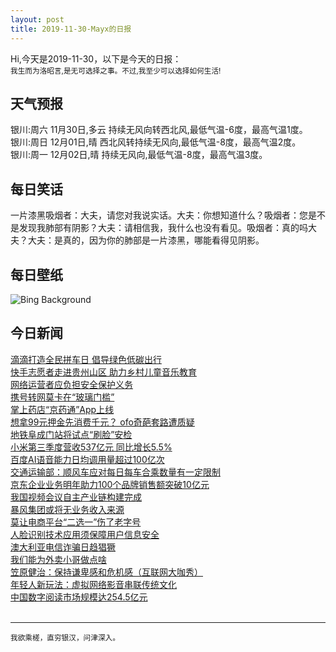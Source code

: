 ```yaml
---
layout: post
title: 2019-11-30-Mayx的日报
---
```


Hi,今天是2019-11-30，以下是今天的日报：<br><small>
我生而为洛昭言,是无可选择之事。不过,我至少可以选择如何生活!</small><!--more-->
## 天气预报
银川:周六 11月30日,多云 持续无风向转西北风,最低气温-6度，最高气温1度。<br>银川:周日 12月01日,晴 西北风转持续无风向,最低气温-8度，最高气温2度。<br>银川:周一 12月02日,晴 持续无风向,最低气温-8度，最高气温3度。
## 每日笑话
一片漆黑吸烟者：大夫，请您对我说实话。大夫：你想知道什么？吸烟者：您是不是发现我肺部有阴影？大夫：请相信我，我什么也没有看见。吸烟者：真的吗大夫？大夫：是真的，因为你的肺部是一片漆黑，哪能看得见阴影。
## 每日壁纸
![Bing Background](https://cn.bing.com/th?id=OHR.AspenHiking_EN-US9667132806_1920x1080.jpg&rf=LaDigue_1920x1080.jpg&pid=hp "The Maroon Bells, near Aspen, Colorado (© Christopher E. Herbert/Getty Images)")
## 今日新闻

[滴滴打造全民拼车日 倡导绿色低碳出行](http://it.people.com.cn/n1/2019/1129/c1009-31482307.html)   
[快手志愿者走进贵州山区 助力乡村儿童音乐教育](http://it.people.com.cn/n1/2019/1129/c1009-31481959.html)   
[网络运营者应负担安全保护义务](http://it.people.com.cn/n1/2019/1129/c1009-31481790.html)   
[携号转网莫卡在“玻璃门槛”](http://it.people.com.cn/n1/2019/1129/c1009-31480564.html)   
[掌上药店“京药通”App上线](http://it.people.com.cn/n1/2019/1129/c1009-31480576.html)   
[想拿99元押金先消费千元？ ofo奇葩套路遭质疑](http://it.people.com.cn/n1/2019/1129/c1009-31480587.html)   
[地铁阜成门站将试点“刷脸”安检](http://it.people.com.cn/n1/2019/1129/c1009-31480624.html)   
[小米第三季度营收537亿元 同比增长5.5%](http://it.people.com.cn/n1/2019/1129/c1009-31480665.html)   
[百度AI语音能力日均调用量超过100亿次](http://it.people.com.cn/n1/2019/1129/c1009-31480674.html)   
[交通运输部：顺风车应对每日每车合乘数量有一定限制](http://it.people.com.cn/n1/2019/1129/c1009-31480682.html)   
[京东企业业务明年助力100个品牌销售额突破10亿元](http://it.people.com.cn/n1/2019/1129/c1009-31480705.html)   
[我国视频会议自主产业链构建完成](http://it.people.com.cn/n1/2019/1129/c1009-31480815.html)   
[暴风集团或将无业务收入来源](http://it.people.com.cn/n1/2019/1129/c1009-31480856.html)   
[莫让电商平台“二选一”伤了老字号](http://it.people.com.cn/n1/2019/1129/c1009-31480597.html)   
[人脸识别技术应用须保障用户信息安全](http://it.people.com.cn/n1/2019/1129/c1009-31480722.html)   
[澳大利亚电信诈骗日趋猖獗](http://it.people.com.cn/n1/2019/1129/c1009-31480812.html)   
[我们能为外卖小哥做点啥](http://it.people.com.cn/n1/2019/1129/c1009-31480807.html)   
[笠原健治：保持谦卑感和危机感（互联网大咖秀）](http://it.people.com.cn/n1/2019/1129/c1009-31480829.html)   
[年轻人新玩法：虚拟网络影音串联传统文化](http://it.people.com.cn/n1/2019/1129/c1009-31480901.html)   
[中国数字阅读市场规模达254.5亿元](http://it.people.com.cn/n1/2019/1129/c1009-31480827.html)   
<br />

***

<small>我欲乘槎，直穷银汉，问津深入。</small>
